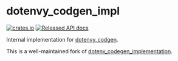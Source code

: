# dotenvy_codgen_impl

[![crates.io](https://img.shields.io/crates/v/dotenvy_codegen_impl.svg)](https://crates.io/crates/dotenvy_codgen_impl)
[![Released API docs](https://docs.rs/dotenvy_codegen_impl/badge.svg)](https://docs.rs/dotenvy_codegen_impl)

Internal implementation for [dotenvy_codgen](https://docs.rs/dotenvy_codegen_impl).

This is a well-maintained fork of [dotenv_codegen_implementation](https://docs.rs/dotenv_codegen_implementation).
